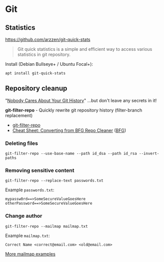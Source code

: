 # Git

## Statistics

https://github.com/arzzen/git-quick-stats

> Git quick statistics is a simple and efficient way to access various statistics in git repository.

Install (Debian Bullseye+ / Ubuntu Focal+):
```
apt install git-quick-stats
```

## Repository cleanup

"[Nobody Cares About Your Git History](https://spin.atomicobject.com/git-history/)" ...but don't leave any secrets in it!

**git-filter-repo** - Quickly rewrite git repository history (filter-branch replacement)

- [git-filter-repo](https://github.com/newren/git-filter-repo/blob/main/INSTALL.md)
- [Cheat Sheet: Converting from BFG Repo Cleaner](https://github.com/newren/git-filter-repo/blob/main/Documentation/converting-from-bfg-repo-cleaner.md#cheat-sheet-conversion-of-examples-from-bfg) ([BFG](https://rtyley.github.io/bfg-repo-cleaner/))

### Deleting files

```shell
git-filter-repo --use-base-name --path id_dsa --path id_rsa --invert-paths
```

### Removing sensitive content

```shell
git-filter-repo --replace-text passwords.txt
```

Example `passwords.txt`:
```
mypassw0rd==>SomeSecureValueGoesHere
otherPassword==>SomeSecureValueGoesHere
```

### Change author

```shell
git-filter-repo --mailmap mailmap.txt
```

Example `mailmap.txt`:
```
Correct Name <correct@email.com> <old@email.com>
```

[More mailmap examples](https://git-scm.com/docs/gitmailmap#_examples)
